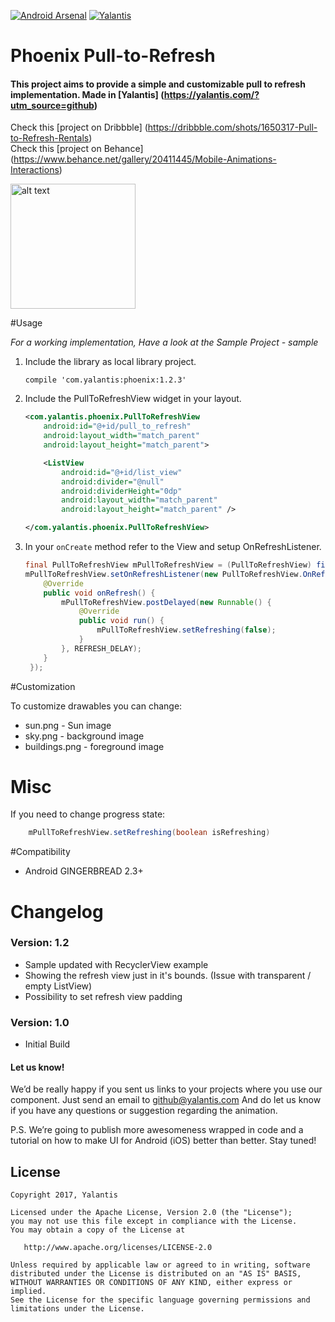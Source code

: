 [![Android Arsenal](https://img.shields.io/badge/Android%20Arsenal-Phoenix-brightgreen.svg?style=flat)](http://android-arsenal.com/details/1/1386) [![Yalantis](https://github.com/Yalantis/Phoenix/blob/master/badge.png)](https://yalantis.com/?utm_source=github)

# Phoenix Pull-to-Refresh

#### This project aims to provide a simple and customizable pull to refresh implementation. Made in [Yalantis] (https://yalantis.com/?utm_source=github)

Check this [project on Dribbble] (https://dribbble.com/shots/1650317-Pull-to-Refresh-Rentals)  
Check this [project on Behance] (https://www.behance.net/gallery/20411445/Mobile-Animations-Interactions)  

<img src="https://d13yacurqjgara.cloudfront.net/users/125056/screenshots/1650317/realestate-pull_1-2-3.gif" alt="alt text" style="width:200;height:200">

#Usage

*For a working implementation, Have a look at the Sample Project - sample*

1. Include the library as local library project.

    ``` compile 'com.yalantis:phoenix:1.2.3' ```

2. Include the PullToRefreshView widget in your layout.

	```xml
    <com.yalantis.phoenix.PullToRefreshView
        android:id="@+id/pull_to_refresh"
        android:layout_width="match_parent"
        android:layout_height="match_parent">

        <ListView
            android:id="@+id/list_view"
            android:divider="@null"
            android:dividerHeight="0dp"
            android:layout_width="match_parent"
            android:layout_height="match_parent" />

    </com.yalantis.phoenix.PullToRefreshView>
    ```

3. In your `onCreate` method refer to the View and setup OnRefreshListener.
	```java
    final PullToRefreshView mPullToRefreshView = (PullToRefreshView) findViewById(R.id.pull_to_refresh);
    mPullToRefreshView.setOnRefreshListener(new PullToRefreshView.OnRefreshListener() {
        @Override
        public void onRefresh() {
            mPullToRefreshView.postDelayed(new Runnable() {
                @Override
                public void run() {
                    mPullToRefreshView.setRefreshing(false);
                }
            }, REFRESH_DELAY);
        }
     });
     ```

#Customization

To customize drawables you can change:
   * sun.png - Sun image
   * sky.png - background image
   * buildings.png - foreground image

# Misc
If you need to change progress state:
```java
	mPullToRefreshView.setRefreshing(boolean isRefreshing)
```
#Compatibility
  
  * Android GINGERBREAD 2.3+
  
# Changelog

### Version: 1.2

  * Sample updated with RecyclerView example
  * Showing the refresh view just in it's bounds. (Issue with transparent / empty ListView)
  * Possibility to set refresh view padding

### Version: 1.0

  * Initial Build

#### Let us know!

We’d be really happy if you sent us links to your projects where you use our component. Just send an email to github@yalantis.com And do let us know if you have any questions or suggestion regarding the animation. 

P.S. We’re going to publish more awesomeness wrapped in code and a tutorial on how to make UI for Android (iOS) better than better. Stay tuned!

## License

    Copyright 2017, Yalantis

    Licensed under the Apache License, Version 2.0 (the "License");
    you may not use this file except in compliance with the License.
    You may obtain a copy of the License at

       http://www.apache.org/licenses/LICENSE-2.0

    Unless required by applicable law or agreed to in writing, software
    distributed under the License is distributed on an "AS IS" BASIS,
    WITHOUT WARRANTIES OR CONDITIONS OF ANY KIND, either express or implied.
    See the License for the specific language governing permissions and
    limitations under the License.
